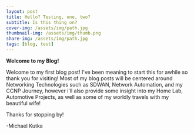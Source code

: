 ```yaml
---
layout: post
title: Hello? Testing, one, two?
subtitle: Is this thing on?
cover-img: /assets/img/path.jpg
thumbnail-img: /assets/img/thumb.png
share-img: /assets/img/path.jpg
tags: [blog, test]
---
```


**Welcome to my Blog!**

Welcome to my first blog post! I've been meaning to start this for awhile so thank you for visiting! 
Most of my blog posts will be centered around Networking Technologies such as SDWAN, Network Automation,
and my CCNP Journey, however i'll also provide some insight into my Home Lab, Automotive Projects, as well
as some of my worldly travels with my beautiful wife!

Thanks for stopping by!

-Michael Kutka